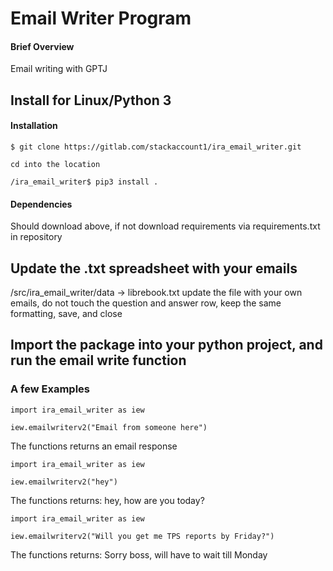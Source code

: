 # Email Writer Program

#### Brief Overview
Email writing with GPTJ

## Install for Linux/Python 3
#### Installation
```
$ git clone https://gitlab.com/stackaccount1/ira_email_writer.git

cd into the location

/ira_email_writer$ pip3 install .

```

#### Dependencies
Should download above, if not download requirements via requirements.txt in repository


## Update the .txt spreadsheet with your emails 
/src/ira_email_writer/data -> librebook.txt 
update the file with your own emails, do not touch the question and answer row, keep the same formatting, save, and close 


## Import the package into your python project, and run the email write function
### A few Examples

```
import ira_email_writer as iew

iew.emailwriterv2("Email from someone here")

```
The functions returns an email response

```
import ira_email_writer as iew

iew.emailwriterv2("hey")

```
The functions returns: hey, how are you today?

```
import ira_email_writer as iew

iew.emailwriterv2("Will you get me TPS reports by Friday?")

```
The functions returns: Sorry boss, will have to wait till Monday
